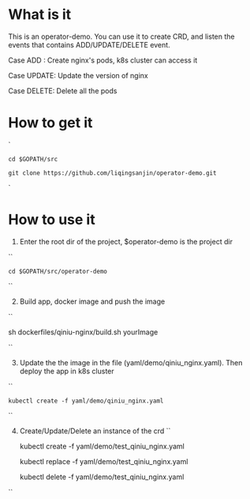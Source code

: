 # What is it

This is an operator-demo. You can use it to create CRD, and listen the events that contains
ADD/UPDATE/DELETE event. 

Case ADD : Create nginx's pods, k8s cluster can access it

Case UPDATE: Update the version of nginx 

Case DELETE: Delete all the pods

# How to get it 

`
    
    cd $GOPATH/src
    
    git clone https://github.com/liqingsanjin/operator-demo.git

`


# How to use it

1. Enter the root dir of the project, $operator-demo is the project dir

``

    cd $GOPATH/src/operator-demo
    

``

2. Build app, docker image and push the image
        
``

   sh dockerfiles/qiniu-nginx/build.sh yourImage

``

3. Update the the image in the file (yaml/demo/qiniu_nginx.yaml). Then deploy the app in k8s cluster

``

    kubectl create -f yaml/demo/qiniu_nginx.yaml

``

4. Create/Update/Delete an instance of the crd
``

    kubectl create -f yaml/demo/test_qiniu_nginx.yaml

    kubectl replace -f yaml/demo/test_qiniu_nginx.yaml

    kubectl delete -f yaml/demo/test_qiniu_nginx.yaml

``


